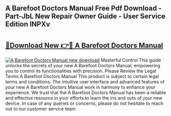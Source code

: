 ## A Barefoot Doctors Manual Free Pdf Download - Part-JbL New Repair Owner Guide - User Service Edition INPXv

# <h2><a href="http://bc1492.oget.top/?id=A+Barefoot+Doctors+Manual">🔗Download New 👉🔴 A Barefoot Doctors Manual</a></h2>

[![A Barefoot Doctors Manual new download](https://i.imgur.com/5g1atiW.png)](http://bc1492.oget.top/?id=A+Barefoot+Doctors+Manual)
Masterful Control This guide unlocks the secrets of your new A Barefoot Doctors Manual, empowering you to control its functionalities with precision. Please Review the Legal Terms A Barefoot Doctors Manual This product is subject to certain legal terms and conditions. The intuitive user interface and advanced features of your new A Barefoot Doctors Manual work in harmony to enhance your experience. We trust that the A Barefoot Doctors Manual has been a reliable and effective resource in your efforts to learn the ins and outs of your new device. In case of any queries or concerns, please do not hesitate to reach out to our customer service team.
